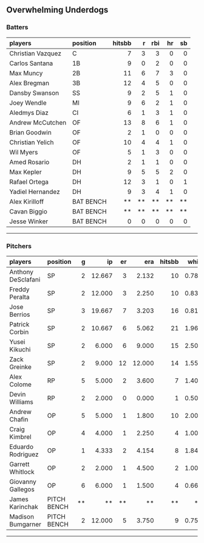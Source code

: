## Overwhelming Underdogs

### Batters

 
|players           |position  | hitsbb|  r| rbi| hr| sb| 
|:-----------------|:---------|------:|--:|---:|--:|--:| 
|Christian Vazquez |C         |      7|  3|   3|  0|  0| 
|Carlos Santana    |1B        |      9|  0|   2|  0|  0| 
|Max Muncy         |2B        |     11|  6|   7|  3|  0| 
|Alex Bregman      |3B        |     12|  4|   5|  0|  0| 
|Dansby Swanson    |SS        |      9|  2|   5|  1|  0| 
|Joey Wendle       |MI        |      9|  6|   2|  1|  0| 
|Aledmys Diaz      |CI        |      6|  1|   3|  1|  0| 
|Andrew McCutchen  |OF        |     13|  8|   6|  1|  0| 
|Brian Goodwin     |OF        |      2|  1|   0|  0|  0| 
|Christian Yelich  |OF        |     10|  4|   4|  1|  0| 
|Wil Myers         |OF        |      5|  1|   3|  0|  0| 
|Amed Rosario      |DH        |      2|  1|   1|  0|  0| 
|Max Kepler        |DH        |      9|  5|   5|  2|  0| 
|Rafael Ortega     |DH        |     12|  3|   1|  0|  1| 
|Yadiel Hernandez  |DH        |      9|  3|   4|  1|  0| 
|Alex Kirilloff    |BAT BENCH |     **| **|  **| **| **| 
|Cavan Biggio      |BAT BENCH |     **| **|  **| **| **| 
|Jesse Winker      |BAT BENCH |      0|  0|   0|  0|  0| 


* * *

### Pitchers

 
|players            |position    |  g|     ip| er|    era| hitsbb|  whip| so|  w| sv| 
|:------------------|:-----------|--:|------:|--:|------:|------:|-----:|--:|--:|--:| 
|Anthony DeSclafani |SP          |  2| 12.667|  3|  2.132|     10| 0.789|  9|  1|  0| 
|Freddy Peralta     |SP          |  2| 12.000|  3|  2.250|     10| 0.833| 18|  0|  0| 
|Jose Berrios       |SP          |  3| 19.667|  7|  3.203|     16| 0.814| 20|  1|  0| 
|Patrick Corbin     |SP          |  2| 10.667|  6|  5.062|     21| 1.969| 12|  1|  0| 
|Yusei Kikuchi      |SP          |  2|  6.000|  6|  9.000|     15| 2.500|  6|  0|  0| 
|Zack Greinke       |SP          |  2|  9.000| 12| 12.000|     14| 1.556|  7|  0|  0| 
|Alex Colome        |RP          |  5|  5.000|  2|  3.600|      7| 1.400|  6|  0|  3| 
|Devin Williams     |RP          |  2|  2.000|  0|  0.000|      1| 0.500|  6|  1|  0| 
|Andrew Chafin      |OP          |  5|  5.000|  1|  1.800|     10| 2.000|  4|  0|  2| 
|Craig Kimbrel      |OP          |  4|  4.000|  1|  2.250|      4| 1.000|  6|  0|  0| 
|Eduardo Rodriguez  |OP          |  1|  4.333|  2|  4.154|      8| 1.846|  5|  0|  0| 
|Garrett Whitlock   |OP          |  2|  2.000|  1|  4.500|      2| 1.000|  1|  0|  0| 
|Giovanny Gallegos  |OP          |  6|  6.000|  1|  1.500|      4| 0.667|  9|  0|  5| 
|James Karinchak    |PITCH BENCH | **|     **| **|     **|     **|    **| **| **| **| 
|Madison Bumgarner  |PITCH BENCH |  2| 12.000|  5|  3.750|      9| 0.750|  8|  0|  0| 


* * *


